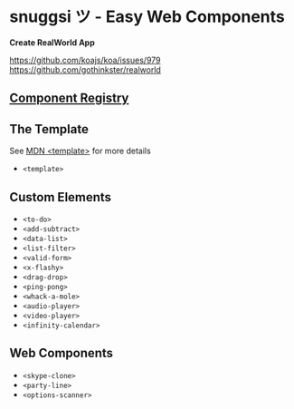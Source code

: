 # snuggsi ツ - Easy Web Components

**Create RealWorld App**

https://github.com/koajs/koa/issues/979
https://github.com/gothinkster/realworld


## [Component Registry](http://snuggsi.herokuapp.com/examples)


## The Template

See [MDN &lt;template&gt;](https://developer.mozilla.org/en-US/docs/Web/HTML/Element/template)
for more details

  - `<template>`


## Custom Elements

  - `<to-do>`
  - `<add-subtract>`
  - `<data-list>`
  - `<list-filter>`
  - `<valid-form>`
  - `<x-flashy>`
  - `<drag-drop>`
  - `<ping-pong>`
  - `<whack-a-mole>`
  - `<audio-player>`
  - `<video-player>`
  - `<infinity-calendar>`


## Web Components
  - `<skype-clone>`
  - `<party-line>`
  - `<options-scanner>`

